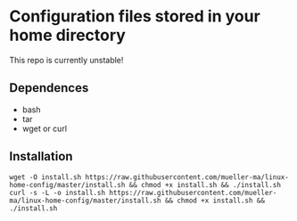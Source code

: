# Configuration files stored in your home directory

This repo is currently unstable!

## Dependences
* bash
* tar
* wget or curl

## Installation
`wget -O install.sh https://raw.githubusercontent.com/mueller-ma/linux-home-config/master/install.sh && chmod +x install.sh && ./install.sh`
`curl -s -L -o install.sh https://raw.githubusercontent.com/mueller-ma/linux-home-config/master/install.sh && chmod +x install.sh && ./install.sh`
